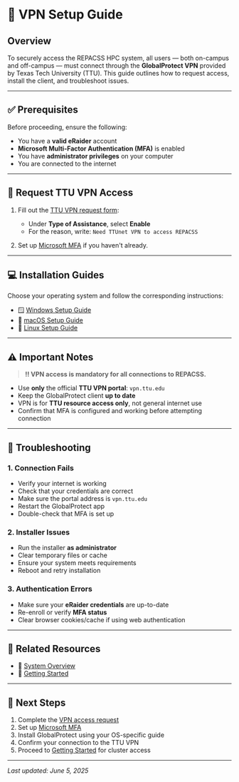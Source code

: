 # 🔐 VPN Setup Guide

## Overview

To securely access the REPACSS HPC system, all users — both on-campus and off-campus — must connect through the **GlobalProtect VPN** provided by Texas Tech University (TTU). This guide outlines how to request access, install the client, and troubleshoot issues.

---

## ✅ Prerequisites

Before proceeding, ensure the following:

- You have a **valid eRaider** account
- **Microsoft Multi-Factor Authentication (MFA)** is enabled
- You have **administrator privileges** on your computer
- You are connected to the internet

---

## 📝 Request TTU VPN Access

1. Fill out the [TTU VPN request form](https://askit.ttu.edu/sp?id=sc_cat_item&sys_id=a990ee5ddbdf41144d17266e139619f8):
   - Under **Type of Assistance**, select **Enable**
   - For the reason, write: `Need TTUnet VPN to access REPACSS`

2. Set up [Microsoft MFA](https://askit.ttu.edu/sp?id=sc_cat_item&sys_id=77057d80874eb5509a3a539d3fbb35ed) if you haven't already.

---

## 💻 Installation Guides

Choose your operating system and follow the corresponding instructions:

- 🪟 [Windows Setup Guide](windows-setup.md)
- 🍎 [macOS Setup Guide](macos-setup.md)
- 🐧 [Linux Setup Guide](linux-setup.md)

---

## ⚠️ Important Notes

> **‼ VPN access is mandatory for all connections to REPACSS.**

- Use **only** the official **TTU VPN portal**: `vpn.ttu.edu`
- Keep the GlobalProtect client **up to date**
- VPN is for **TTU resource access only**, not general internet use
- Confirm that MFA is configured and working before attempting connection

---

## 🧰 Troubleshooting

### 1. Connection Fails
- Verify your internet is working
- Check that your credentials are correct
- Make sure the portal address is `vpn.ttu.edu`
- Restart the GlobalProtect app
- Double-check that MFA is set up

### 2. Installer Issues
- Run the installer **as administrator**
- Clear temporary files or cache
- Ensure your system meets requirements
- Reboot and retry installation

### 3. Authentication Errors
- Make sure your **eRaider credentials** are up-to-date
- Re-enroll or verify **MFA status**
- Clear browser cookies/cache if using web authentication

---

## 🔗 Related Resources

- 📘 [System Overview](../system-overview.md)
- 🚀 [Getting Started](../getting-started.md)

---

## 📌 Next Steps

1. Complete the [VPN access request](https://askit.ttu.edu/sp?id=sc_cat_item&sys_id=a990ee5ddbdf41144d17266e139619f8)
2. Set up [Microsoft MFA](https://askit.ttu.edu/sp?id=sc_cat_item&sys_id=77057d80874eb5509a3a539d3fbb35ed)
3. Install GlobalProtect using your OS-specific guide
4. Confirm your connection to the TTU VPN
5. Proceed to [Getting Started](../getting-started.md) for cluster access

---

_Last updated: June 5, 2025_
